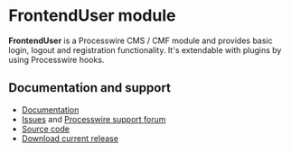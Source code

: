 # FrontendUser module #

**FrontendUser** is a Processwire CMS / CMF module and provides basic login, logout and registration functionality. It's extendable with plugins by using Processwire hooks.

## Documentation and support ##

* [Documentation](https://bitbucket.org/pwFoo/frontenduser/wiki/Documentation)
* [Issues](https://bitbucket.org/pwFoo/frontenduser/issues?status=new&status=open) and [Processwire support forum](https://processwire.com/talk/topic/9811-frontenduser-login-logout-and-register-users-members/)
* [Source code](https://bitbucket.org/pwFoo/frontenduser/src/master)
* [Download current release](https://bitbucket.org/pwFoo/frontenduser/get/master.zip)
